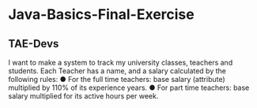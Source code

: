 # Java-Basics-Final-Exercise
## TAE-Devs
I want to make a system to track my university classes, teachers and students. Each Teacher has a name, and a salary calculated by the following rules: ● For the full time teachers: base salary (attribute) multiplied by 110% of its experience years. ● For part time teachers: base salary multiplied for its active hours per week.
